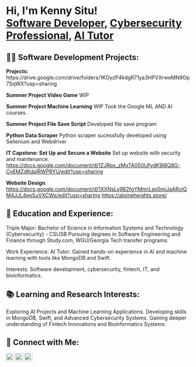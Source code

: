 <h1>Hi, I'm Kenny Situ! <br/><a href="https://github.com/KennySitu">Software Developer</a>, <a href="https://www.linkedin.com/in/kenny-situ/">Cybersecurity Professional</a>, <a href="https://drive.google.com/drive/folders/1KOyzP4kdgR71ya3HPVXrweMN9Op7SqWX?usp=sharing">AI Tutor</a></h1> <h2>👨‍💻 Software Development Projects:</h2>
<b>Projects:</b>
https://drive.google.com/drive/folders/1KOyzP4kdgR71ya3HPVXrweMN9Op7SqWX?usp=sharing

<b>Summer Project Video Game</b>
WIP

<b>Summer Project Machine Learning</b>
WIP
Took the Google ML AND AI courses.

<b>Summer Project File Save Script</b>
Developed file save program

<b>Python Data Scraper</b>
Python scraper sucessfully developed using Selienium and Webdriver

<b>IT Capstone: Set Up and Secure a Website</b>
Set up website with security and maintenance.
https://docs.google.com/document/d/1ZJRpx_zMxTA050lJfydK9I8Q8G-CvEMZdKdaIRWPRYU/edit?usp=sharing

<b>Website Design</b>
https://docs.google.com/document/d/1XXNsLy9B2fgYMmrLsp5miJaARvlQM4JJL4ep5uVXCWs/edit?usp=sharing
https://alpineheights.store/

<h2>📘 Education and Experience:</h2>
Triple Major:
Bachelor of Science in Information Systems and Technology (Cybersecurity) - CSUSB
Pursuing degrees in Software Engineering and Finance through Study.com, WGU/Georgia Tech transfer programs.

Work Experience:
AI Tutor: Gained hands-on experience in AI and machine learning with tools like MongoDB and Swift.

Interests:
Software development, cybersecurity, fintech, IT, and bioinformatics.
<h2>📚 Learning and Research Interests:</h2>
Exploring AI Projects and Machine Learning Applications.
Developing skills in MongoDB, Swift, and Advanced Cybersecurity Systems.
Gaining deeper understanding of Fintech Innovations and Bioinformatics Systems.
<h2>🤝 Connect with Me:</h2>
<img align="left" alt="Kenny Situ | LinkedIn" width="22px" src="https://cdn.jsdelivr.net/npm/simple-icons@v3/icons/linkedin.svg" /> <img align="left" alt="Kenny Situ | GitHub" width="22px" src="https://cdn.jsdelivr.net/npm/simple-icons@v3/icons/github.svg" /> <img align="left" alt="Kenny Situ | Portfolio" width="22px" src="https://cdn.jsdelivr.net/npm/simple-icons@v3/icons/google.svg" />

